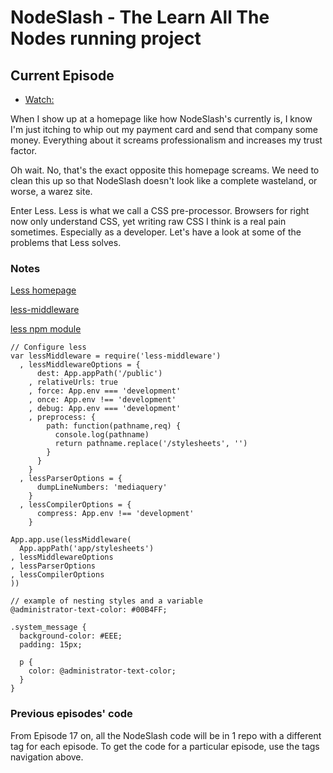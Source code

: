 # NodeSlash - The Learn All The Nodes running project

## Current Episode

* [Watch:](http://www.learnallthenodes.com/episodes/18-less-is-moar)

When I show up at a homepage like how NodeSlash's currently is, I know I'm just itching to whip out my payment card and send that company some money.  Everything about it screams professionalism and increases my trust factor.

Oh wait.  No, that's the exact opposite this homepage screams.  We need to clean this up so that NodeSlash doesn't look like a complete wasteland, or worse, a warez site.

Enter Less.  Less is what we call a CSS pre-processor.  Browsers for right now only understand CSS, yet writing raw CSS I think is a real pain sometimes.  Especially as a developer.  Let's have a look at some of the problems that Less solves.

### Notes

[Less homepage](http://lesscss.org/)

[less-middleware](https://github.com/emberfeather/less.js-middleware)

[less npm module](https://www.npmjs.org/package/less)

    // Configure less
    var lessMiddleware = require('less-middleware')
      , lessMiddlewareOptions = {
          dest: App.appPath('/public')
        , relativeUrls: true
        , force: App.env === 'development'
        , once: App.env !== 'development'
        , debug: App.env === 'development'
        , preprocess: {
            path: function(pathname,req) {
              console.log(pathname)
              return pathname.replace('/stylesheets', '')
            }
          }
        }
      , lessParserOptions = {
          dumpLineNumbers: 'mediaquery'
        }
      , lessCompilerOptions = {
          compress: App.env !== 'development'
        }
    
    App.app.use(lessMiddleware(
      App.appPath('app/stylesheets')
    , lessMiddlewareOptions
    , lessParserOptions
    , lessCompilerOptions
    ))

    // example of nesting styles and a variable
    @administrator-text-color: #00B4FF;
    
    .system_message {
      background-color: #EEE;
      padding: 15px;
    
      p {
        color: @administrator-text-color;
      }
    }

### Previous episodes' code

From Episode 17 on, all the NodeSlash code will be in 1 repo with a different tag for each episode.  To get the code for a particular episode, use the tags navigation above.
